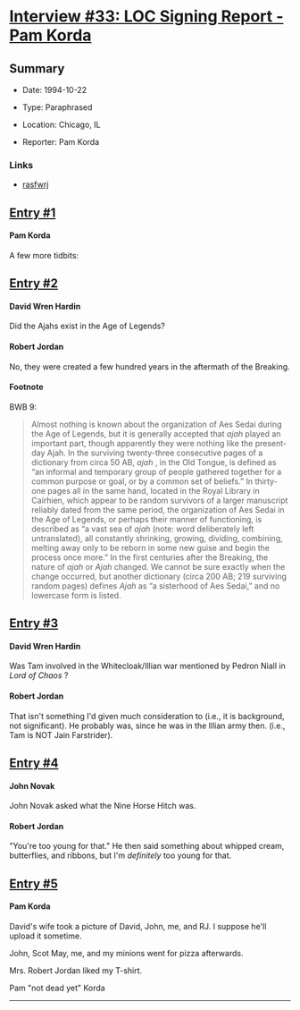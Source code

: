 # [Interview #33: LOC Signing Report - Pam Korda](https://www.theoryland.com/intvmain.php?i=33)

## Summary

- Date: 1994-10-22

- Type: Paraphrased

- Location: Chicago, IL

- Reporter: Pam Korda

### Links

- [rasfwrj](http://groups.google.com/group/rec.arts.sf.written.robert-jordan/msg/57ef4adfa3dc6fc2)


## [Entry #1](./t-33/1)

#### Pam Korda

A few more tidbits:

## [Entry #2](./t-33/2)

#### David Wren Hardin

Did the Ajahs exist in the Age of Legends?

#### Robert Jordan

No, they were created a few hundred years in the aftermath of the Breaking.

#### Footnote

BWB 9:

> Almost nothing is known about the organization of Aes Sedai during the Age of Legends, but it is generally accepted that
> *ajah*
> played an important part, though apparently they were nothing like the present-day Ajah. In the surviving twenty-three consecutive pages of a dictionary from circa 50 AB,
> *ajah*
> , in the Old Tongue, is defined as “an informal and temporary group of people gathered together for a common purpose or goal, or by a common set of beliefs.” In thirty-one pages all in the same hand, located in the Royal Library in Cairhien, which appear to be random survivors of a larger manuscript reliably dated from the same period, the organization of Aes Sedai in the Age of Legends, or perhaps their manner of functioning, is described as “a vast sea of
> *ajah*
> (note: word deliberately left untranslated), all constantly shrinking, growing, dividing, combining, melting away only to be reborn in some new guise and begin the process once more.” In the first centuries after the Breaking, the nature of
> *ajah*
> or
> *Ajah*
> changed. We cannot be sure exactly when the change occurred, but another dictionary (circa 200 AB; 219 surviving random pages) defines
> *Ajah*
> as “a sisterhood of Aes Sedai,” and no lowercase form is listed.

## [Entry #3](./t-33/3)

#### David Wren Hardin

Was Tam involved in the Whitecloak/Illian war mentioned by Pedron Niall in
*Lord of Chaos*
?

#### Robert Jordan

That isn't something I'd given much consideration to (i.e., it is background, not significant). He probably was, since he was in the Illian army then. (i.e., Tam is NOT Jain Farstrider).

## [Entry #4](./t-33/4)

#### John Novak

John Novak asked what the Nine Horse Hitch was.

#### Robert Jordan

"You're too young for that." He then said something about whipped cream, butterflies, and ribbons, but I'm
*definitely*
too young for that.

## [Entry #5](./t-33/5)

#### Pam Korda

David's wife took a picture of David, John, me, and RJ. I suppose he'll upload it sometime.

John, Scot May, me, and my minions went for pizza afterwards.

Mrs. Robert Jordan liked my T-shirt.

Pam "not dead yet" Korda


---

